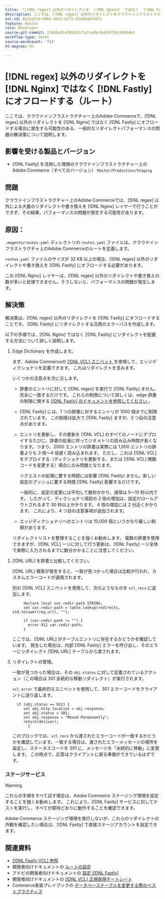 ```yaml
---
title: 「[!DNL regex] 以外のリダイレクトを  [!DNL Nginx]  ではなく  [!DNL Fastly]  （routes）にオフロードする」
description: ここでは、[!DNL regex] 以外のリダイレクトをクラウドインフラストラクチャのAdobe Commerceではなく  [!DNL Fastly]  にオフロードする場合に発生する可能性がある、一般的なリダイレク  [!DNL Nginx]  パフォーマンスの問題の解決策について説明します。
exl-id: 8b22d25d-0865-4d21-b275-d344ba8748f2
feature: Routes
role: Developer
source-git-commit: 1fa5ba91a788351c7a7ce8bc0e826f05c5d98de5
workflow-type: tm+mt
source-wordcount: '712'
ht-degree: 0%

---
```


# [!DNL regex] 以外のリダイレクトを [!DNL Nginx] ではなく [!DNL Fastly] にオフロードする（ルート）

ここでは、クラウドインフラストラクチャー上のAdobe Commerceで、[!DNL regex] 以外のリダイレクトを [!DNL Nginx] ではなく [!DNL Fastly] にオフロードする場合に発生する可能性のある、一般的なリダイレクトパフォーマンスの問題の解決策について説明します。

## 影響を受ける製品とバージョン

* [!DNL Fastly] を活用した環境のクラウドインフラストラクチャー上のAdobe Commerce（すべてのバージョン） `Master/Production/Staging`

## 問題

クラウドインフラストラクチャー上のAdobe Commerceでは、[!DNL regex] 以外による大量のリダイレクトや書き換えを [!DNL Nginx] レイヤーで行うことができず、その結果、パフォーマンスの問題が発生する可能性があります。

## 原因：

`.magento/routes.yaml` ディレクトリの `routes.yaml` ファイルは、クラウドインフラストラクチャ上のAdobe Commerceのルートを定義します。

`routes.yaml` ファイルのサイズが 32 KB 以上の場合、[!DNL regex] 以外のリダイレクトや書き換えを [!DNL Fastly] にオフロードする必要があります。

この [!DNL Nginx] レイヤーは、[!DNL regex] 以外のリダイレクトや書き換えの数が多いと処理できません。そうしないと、パフォーマンスの問題が発生します。

## 解決策

解決策は、[!DNL regex] 以外のリダイレクトを [!DNL Fastly] にオフロードすることです。 [!DNL Fastly] にリダイレクトする汎用のエラーパスを作成します。

以下の手順では、[!DNL Nginx] ではなく [!DNL Fastly] にリダイレクトを配置する方法について詳しく説明します。

1. Edge Dictionary を作成します。

   まず、Adobe Commerceの [[!DNL VCL]  スニペット ](/docs/commerce-cloud-service/user-guide/cdn/custom-vcl-snippets/fastly-vcl-custom-snippets.html) を使用して、エッジディクショナリを定義できます。 これはリダイレクトを含みます。

   いくつかの注意点を次に示します。

   * 辞書のエントリに対して [!DNL regex] を実行で [!DNL Fastly] ません。 完全に一致するだけです。 これらの制限について詳しくは、edge 辞書の制限に関する [[!DNL Fastly] のドキュメントを参照してください ](https://docs.fastly.com/guides/edge-dictionaries/about-edge-dictionaries#limitations-and-considerations)。
   * [!DNL Fastly] には、1 つの辞書に対するエントリが 1000 個までに制限されています。 この制限は拡大で [!DNL Fastly] ますが、3 つ目の注意点があります。
   * エントリを更新し、その更新を [!DNL VCL] のすべてのノードにデプロイするたびに、辞書の拡張に伴ってジオメトリの読み込み時間が長くなります。つまり、2000 エントリの辞書は実際には 1,000 エントリの辞書よりも 3 倍～4 倍遅く読み込まれます。 ただし、これは [!DNL VCL] をデプロイする（ディクショナリを更新する、または [!DNL VCL] 関数コードを変更する）場合にのみ問題となります。

     リクエストの処理に要する時間には影響 [!DNL Fastly] ません。新しい設定のプッシュに要する時間 [!DNL Fastly] 影響するだけです。

     一般的に、設定の変更には平均して数秒かかり、通常は 5～10 秒以内です。 したがって、ディクショナリ項目の 2 倍の増加は、設定がロールアウトされるまで 30 秒以上かかります。 4 倍の増加には 2 分近くかかります。 これにより、4 つ目の注意事項が追加されます。

   * エッジディクショナリへのエントリは 10,000 個というかなり厳しい制限があります。

   リダイレクトリストを整理することを強くお勧めします。 複数の辞書を使用できますが、[!DNL VCL] ージに対して行う更新は、[!DNL Fastly] ージ全体で実際に入力されるまでに数分かかることに注意してください。

1. [!DNL URL] を辞書と比較してください。

   [!DNL URL] 検索が発生すると、一致が見つかった場合は比較が行われ、カスタムエラーコードが適用されます。

   別の [!DNL VCL] スニペットを使用して、次のようなものを `vcl_recv` に追加します。

   ```
        declare local var.redir-path STRING;
        set var.redir-path = table.lookup(redirects, std.tolower(req.url), "");
   
        if (var.redir-path != "") {
          error 912 var.redir-path;
        }
   ```

   ここでは、[!DNL URL] がテーブルエントリに存在するかどうかを確認しています。 発生した場合は、内部 [!DNL Fastly] エラーを呼び出し、そのエラーにリダイレクト [!DNL URL] テーブルから渡されます。

1. リダイレクトの管理。

   一致が見つかった場合は、その `obj.status` に対して定義されているアクション（この場合は 301 永続的な移動リダイレクト）が実行されます。

   `vcl_error` で最終的なスニペットを使用して、301 エラーコードをクライアントに送り返します。

   ```
     if (obj.status == 912) {
        set obj.http.location = obj.response;
        set obj.status = 301;
        set obj.response = "Moved Permanently";
        return(deliver);
          }
   ```

   このブロックでは、`vcl_recv` から渡されたエラーコードが一致するかどうかを確認しています。一致する場合は、渡されたエラーメッセージの場所を設定し、ステータスコードを 301 に、メッセージを「永続的に移動」に変更します。 この時点で、応答はクライアントに戻る準備ができているはずです。

### ステージサービス

>[!WARNING]
>
>これらの手順をすべて試す場合は、Adobe Commerce ステージング環境を設定することを強くお勧めします。 これにより、[!DNL Fastly] サービスに対してテストを実行し、すべてが期待どおりに動作することを確認できます。

Adobe Commerce ステージング環境を実行しないが、これらのリダイレクトの外観を確認したい場合は、[!DNL Fastly] で直接ステージアカウントを設定できます。

## 関連資料

* [[!DNL Fastly VCL]  参照 ](https://docs.fastly.com/vcl/)
* 開発者向けドキュメントの [ ルートの設定 ](/docs/commerce-cloud-service/user-guide/configure/routes/routes-yaml.html)
* アドビの開発者向けドキュメントの [ 設定  [!DNL Fastly]](/docs/commerce-cloud-service/user-guide/cdn/setup-fastly/fastly-configuration.html)
* 開発者向けドキュメントの [[!DNL VCL]  正規表現チートシート ](https://docs.fastly.com/en/guides/vcl-regular-expression-cheat-sheet)
* Commerce実装プレイブックの [ データベーステーブルを変更する際のベストプラクティス ](https://experienceleague.adobe.com/en/docs/commerce-operations/implementation-playbook/best-practices/development/modifying-core-and-third-party-tables#why-adobe-recommends-avoiding-modifications)
